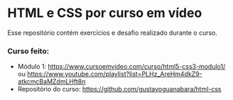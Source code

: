 # HTML e CSS por curso em vídeo
Esse repositório contém exercícios e desafio realizado durante o curso.

### Curso feito:
* Módulo 1: <https://www.cursoemvideo.com/curso/html5-css3-modulo1/> ou <https://www.youtube.com/playlist?list=PLHz_AreHm4dkZ9-atkcmcBaMZdmLHft8n>
* Repositório do curso: <https://github.com/gustavoguanabara/html-css>
